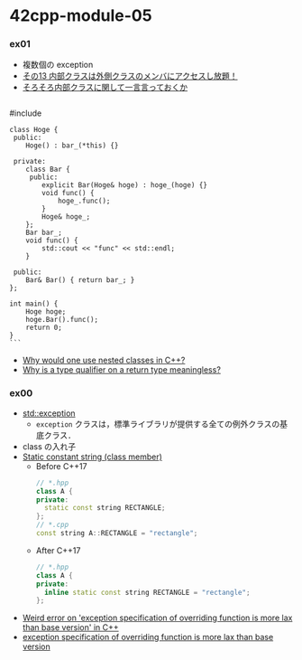 # 42cpp-module-05

### ex01
- 複数個の exception
- [その13 内部クラスは外側クラスのメンバにアクセスし放題！](http://marupeke296.com/CPP_No13_SubClass.html)
- [そろそろ内部クラスに関して一言言っておくか](http://isoparametric.hatenablog.com/entry/20080117/1200575103)
    ```c++
#include <iostream>

    class Hoge {
     public:
        Hoge() : bar_(*this) {}

     private:
        class Bar {
         public:
            explicit Bar(Hoge& hoge) : hoge_(hoge) {}
            void func() {
                hoge_.func();
            }
            Hoge& hoge_;
        };
        Bar bar_;
        void func() {
            std::cout << "func" << std::endl;
        }

     public:
        Bar& Bar() { return bar_; }
    };

    int main() {
        Hoge hoge;
        hoge.Bar().func();
        return 0;
    }
    ```
- [Why would one use nested classes in C++?](https://stackoverflow.com/questions/4571355/why-would-one-use-nested-classes-in-c)
- [Why is a type qualifier on a return type meaningless?](https://stackoverflow.com/questions/1607188/why-is-a-type-qualifier-on-a-return-type-meaningless)


### ex00
- [std::exception](https://cpprefjp.github.io/reference/exception/exception.html)
  - `exception` クラスは，標準ライブラリが提供する全ての例外クラスの基底クラス．
- class の入れ子
- [Static constant string (class member)](https://stackoverflow.com/questions/1563897/static-constant-string-class-member)
  - Before C++17
    ```c++
    // *.hpp
    class A {
    private:
      static const string RECTANGLE;
    };
    // *.cpp
    const string A::RECTANGLE = "rectangle";
    ```
  - After C++17
    ```c++
    // *.hpp
    class A {
    private:
      inline static const string RECTANGLE = "rectangle";
    };
    ```
- [Weird error on 'exception specification of overriding function is more lax than base version' in C++](https://stackoverflow.com/questions/59919357/weird-error-on-exception-specification-of-overriding-function-is-more-lax-than)
- [exception specification of overriding function is more lax than base version](https://stackoverflow.com/questions/53829852/exception-specification-of-overriding-function-is-more-lax-than-base-version/53829972)
